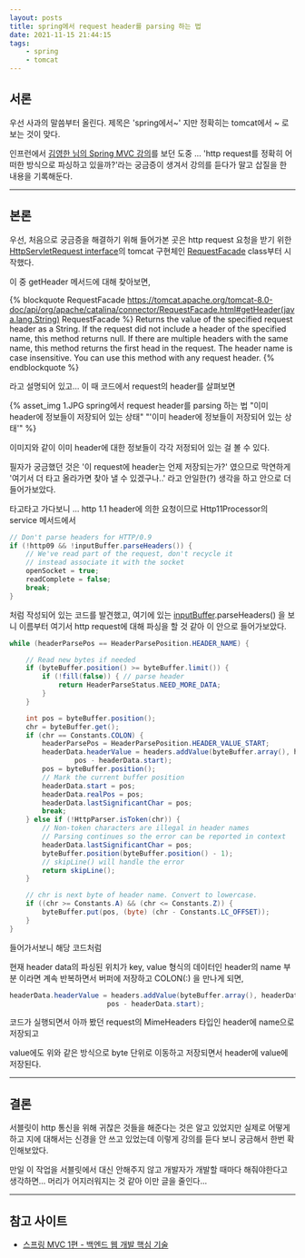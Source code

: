 ```yaml
---
layout: posts
title: spring에서 request header를 parsing 하는 법
date: 2021-11-15 21:44:15
tags:
    - spring
    - tomcat
---
```


## 서론

우선 사과의 말씀부터 올린다. 제목은 'spring에서~' 지만 정확히는 tomcat에서 ~ 로 보는 것이 맞다.

인프런에서 [김영한 님의 Spring MVC 강의](https://www.inflearn.com/course/%EC%8A%A4%ED%94%84%EB%A7%81-mvc-1/dashboard)를 보던 도중 ... 'http request를 정확히 어떠한 방식으로 파싱하고 있을까?'라는 궁금증이 생겨서 강의를 듣다가 말고 삽질을 한 내용을 기록해둔다.
* * *

## 본론

우선, 처음으로 궁금증을 해결하기 위해 들어가본 곳은 http request 요청을 받기 위한 [HttpServletRequest interface](https://javaee.github.io/javaee-spec/javadocs/javax/servlet/http/HttpServletRequest.html)의 tomcat 구현체인 [RequestFacade](https://tomcat.apache.org/tomcat-8.0-doc/api/org/apache/catalina/connector/RequestFacade.html) class부터 시작했다.

이 중 getHeader 메서드에 대해 찾아보면,

{% blockquote RequestFacade https://tomcat.apache.org/tomcat-8.0-doc/api/org/apache/catalina/connector/RequestFacade.html#getHeader(java.lang.String) RequestFacade %}
Returns the value of the specified request header as a String.
If the request did not include a header of the specified name, this method returns null.
If there are multiple headers with the same name, this method returns the first head in the request.
The header name is case insensitive.
You can use this method with any request header.
{% endblockquote %}

라고 설명되어 있고... 이 때 코드에서 request의 header를 살펴보면

{% asset_img 1.JPG spring에서 request header를 parsing 하는 법 "이미 header에 정보들이 저장되어 있는 상태" "'이미 header에 정보들이 저장되어 있는 상태'" %}

이미지와 같이 이미 header에 대한 정보들이 각각 저정되어 있는 걸 볼 수 있다.

필자가 궁금했던 것은 '이 request에 header는 언제 저장되는가?' 였으므로
막연하게 '여기서 더 타고 올라가면 찾아 낼 수 있겠구나..' 라고 안일한(?) 생각을 하고 안으로 더 들어가보았다.

타고타고 가다보니 ...
http 1.1 header에 의한 요청이므로 Http11Processor의 service 메서드에서

```java
// Don't parse headers for HTTP/0.9
if (!http09 && !inputBuffer.parseHeaders()) {
    // We've read part of the request, don't recycle it
    // instead associate it with the socket
    openSocket = true;
    readComplete = false;
    break;
}
```

처럼 작성되어 있는 코드를 발견했고, 여기에 있는 [inputBuffer](https://tomcat.apache.org/tomcat-9.0-doc/api/org/apache/coyote/http11/Http11InputBuffer.html).parseHeaders() 을 보니
이름부터 여기서 http request에 대해 파싱을 할 것 같아 이 안으로 들어가보았다.

```java
while (headerParsePos == HeaderParsePosition.HEADER_NAME) {

    // Read new bytes if needed
    if (byteBuffer.position() >= byteBuffer.limit()) {
        if (!fill(false)) { // parse header
            return HeaderParseStatus.NEED_MORE_DATA;
        }
    }

    int pos = byteBuffer.position();
    chr = byteBuffer.get();
    if (chr == Constants.COLON) {
        headerParsePos = HeaderParsePosition.HEADER_VALUE_START;
        headerData.headerValue = headers.addValue(byteBuffer.array(), headerData.start,
                pos - headerData.start);
        pos = byteBuffer.position();
        // Mark the current buffer position
        headerData.start = pos;
        headerData.realPos = pos;
        headerData.lastSignificantChar = pos;
        break;
    } else if (!HttpParser.isToken(chr)) {
        // Non-token characters are illegal in header names
        // Parsing continues so the error can be reported in context
        headerData.lastSignificantChar = pos;
        byteBuffer.position(byteBuffer.position() - 1);
        // skipLine() will handle the error
        return skipLine();
    }

    // chr is next byte of header name. Convert to lowercase.
    if ((chr >= Constants.A) && (chr <= Constants.Z)) {
        byteBuffer.put(pos, (byte) (chr - Constants.LC_OFFSET));
    }
}
```

들어가서보니 해당 코드처럼

현재 header data의 파싱된 위치가 key, value 형식의 데이터인 header의 name 부분 이라면 계속 반복하면서 버퍼에 저장하고 COLON(:) 을 만나게 되면,

```java
headerData.headerValue = headers.addValue(byteBuffer.array(), headerData.start,
                        pos - headerData.start);
```

코드가 실행되면서 아까 봤던 request의 MimeHeaders 타입인 header에 name으로 저장되고

value에도 위와 같은 방식으로 byte 단위로 이동하고 저장되면서 header에 value에 저장된다.
* * *

## 결론

서블릿이 http 통신을 위해 귀찮은 것들을 해준다는 것은 알고 있었지만
실제로 어떻게 하고 지에 대해서는 신경을 안 쓰고 있었는데 이렇게 강의를 듣다 보니 궁금해서 한번 확인해보았다.

만일 이 작업을 서블릿에서 대신 안해주지 않고 개발자가 개발할 때마다 해줘야한다고 생각하면... 
머리가 어지러워지는 것 같아 이만 글을 줄인다...
* * *

## 참고 사이트

- [스프링 MVC 1편 - 백엔드 웹 개발 핵심 기술](https://www.inflearn.com/course/%EC%8A%A4%ED%94%84%EB%A7%81-mvc-1/dashboard)
